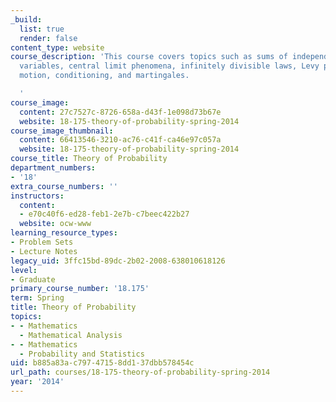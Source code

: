 ```yaml
---
_build:
  list: true
  render: false
content_type: website
course_description: 'This course covers topics such as sums of independent random
  variables, central limit phenomena, infinitely divisible laws, Levy processes, Brownian
  motion, conditioning, and martingales.

  '
course_image:
  content: 27c7527c-8726-658a-d43f-1e098d73b67e
  website: 18-175-theory-of-probability-spring-2014
course_image_thumbnail:
  content: 66413546-3210-ac76-c41f-ca46e97c057a
  website: 18-175-theory-of-probability-spring-2014
course_title: Theory of Probability
department_numbers:
- '18'
extra_course_numbers: ''
instructors:
  content:
  - e70c40f6-ed28-feb1-2e7b-c7beec422b27
  website: ocw-www
learning_resource_types:
- Problem Sets
- Lecture Notes
legacy_uid: 3ffc15bd-89dc-2b02-2008-638010618126
level:
- Graduate
primary_course_number: '18.175'
term: Spring
title: Theory of Probability
topics:
- - Mathematics
  - Mathematical Analysis
- - Mathematics
  - Probability and Statistics
uid: b885a83a-c797-4715-8dd1-37dbb578454c
url_path: courses/18-175-theory-of-probability-spring-2014
year: '2014'
---
```

